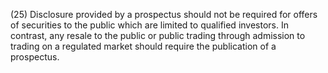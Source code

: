 (25) Disclosure provided by a prospectus should not be required for offers of securities to the public which are limited to qualified investors. In contrast, any resale to the public or public trading through admission to trading on a regulated market should require the publication of a prospectus.